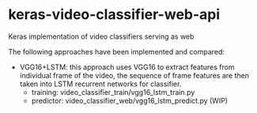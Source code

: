 # keras-video-classifier-web-api

Keras implementation of video classifiers serving as web

The following approaches have been implemented and compared:

* VGG16+LSTM: this approach uses VGG16 to extract features from individual frame of the video, the sequence of frame features are then taken into LSTM recurrent networks for classifier.
    * training: video_classifier_train/vgg16_lstm_train.py 
    * predictor: video_classifier_web/vgg16_lstm_predict.py (WIP)
